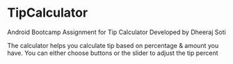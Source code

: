 TipCalculator
=============

Android Bootcamp Assignment for Tip Calculator
Developed by Dheeraj Soti

The calculator helps you calculate tip based on percentage & amount you have. You can either choose buttons or the slider to adjust the tip percent
